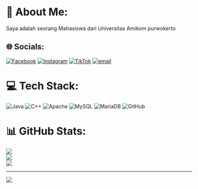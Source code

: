 # 💫 About Me:
Saya adalah seorang Mahasiswa dari Universitas Amikom purwokerto<br>


## 🌐 Socials:
[![Facebook](https://img.shields.io/badge/Facebook-%231877F2.svg?logo=Facebook&logoColor=white)](https://www.facebook.com/zulfikar.alayubi.3) [![Instagram](https://img.shields.io/badge/Instagram-%23E4405F.svg?logo=Instagram&logoColor=white)](https://instagram.com/fatih_daffaul_dzaki) [![TikTok](https://img.shields.io/badge/TikTok-%23000000.svg?logo=TikTok&logoColor=white)](https://tiktok.com/@lord_daffaul.dzaki) [![email](https://img.shields.io/badge/Email-D14836?logo=gmail&logoColor=white)](mailto:fatihdaffauldzaki@gmail.com) 

# 💻 Tech Stack:
![Java](https://img.shields.io/badge/java-%23ED8B00.svg?style=for-the-badge&logo=openjdk&logoColor=white) ![C++](https://img.shields.io/badge/c++-%2300599C.svg?style=for-the-badge&logo=c%2B%2B&logoColor=white) ![Apache](https://img.shields.io/badge/apache-%23D42029.svg?style=for-the-badge&logo=apache&logoColor=white) ![MySQL](https://img.shields.io/badge/mysql-4479A1.svg?style=for-the-badge&logo=mysql&logoColor=white) ![MariaDB](https://img.shields.io/badge/MariaDB-003545?style=for-the-badge&logo=mariadb&logoColor=white) ![GitHub](https://img.shields.io/badge/github-%23121011.svg?style=for-the-badge&logo=github&logoColor=white)
# 📊 GitHub Stats:
![](https://github-readme-stats.vercel.app/api?username=Shaozaki&theme=dark&hide_border=false&include_all_commits=false&count_private=false)<br/>
![](https://nirzak-streak-stats.vercel.app/?user=Shaozaki&theme=dark&hide_border=false)<br/>
![](https://github-readme-stats.vercel.app/api/top-langs/?username=Shaozaki&theme=dark&hide_border=false&include_all_commits=false&count_private=false&layout=compact)

---
[![](https://visitcount.itsvg.in/api?id=Shaozaki&icon=5&color=7)](https://visitcount.itsvg.in)

<!-- Proudly created with GPRM ( https://gprm.itsvg.in ) -->
